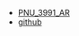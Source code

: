 - [PNU_3991_AR](https://github.com/zeinabeshaghiyan/PNU_3991_AR)
- [github](https://github.com/zeinabeshaghiyan)
